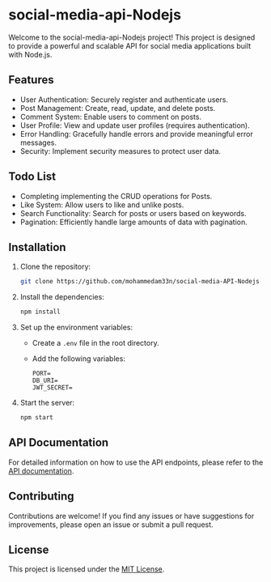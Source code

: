 # social-media-api-Nodejs

Welcome to the social-media-api-Nodejs project! This project is designed to provide a powerful and scalable API for social media applications built with Node.js.

## Features

- User Authentication: Securely register and authenticate users.
- Post Management: Create, read, update, and delete posts.
- Comment System: Enable users to comment on posts.
- User Profile: View and update user profiles (requires authentication).
- Error Handling: Gracefully handle errors and provide meaningful error messages.
- Security: Implement security measures to protect user data.

## Todo List

- Completing implementing the CRUD operations for Posts.
- Like System: Allow users to like and unlike posts.
- Search Functionality: Search for posts or users based on keywords.
- Pagination: Efficiently handle large amounts of data with pagination.

## Installation

1. Clone the repository:

   ```bash
   git clone https://github.com/mohammedam33n/social-media-API-Nodejs
   ```

2. Install the dependencies:

   ```bash
   npm install
   ```

3. Set up the environment variables:

   - Create a `.env` file in the root directory.
   - Add the following variables:

     ```plaintext
     PORT=
     DB_URI=
     JWT_SECRET=
     ```

4. Start the server:

   ```bash
   npm start
   ```

## API Documentation

For detailed information on how to use the API endpoints, please refer to the [API documentation](/docs/api.md).

## Contributing

Contributions are welcome! If you find any issues or have suggestions for improvements, please open an issue or submit a pull request.

## License

This project is licensed under the [MIT License](LICENSE).
